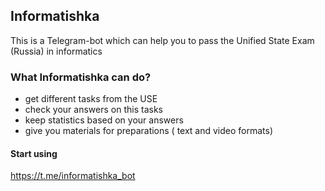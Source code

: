 Informatishka
-------------
This is a Telegram-bot which can help you to pass the Unified State Exam (Russia) in informatics


### What Informatishka can do?
- get different tasks from the USE
- check your answers on this tasks
- keep statistics based on your answers
- give you materials for preparations ( text and video formats)

#### Start using
https://t.me/informatishka_bot
